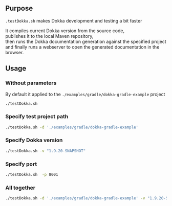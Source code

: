 ## Purpose
`.testDokka.sh` makes Dokka development and testing a bit faster

It compiles current Dokka version from the source code, \
publishes it to the local Maven repository, \
then runs the Dokka documentation generation against the specified project \
and finally runs a webserver to open the generated documentation in the browser.

## Usage

### Without parameters 
By default it applied to the `./examples/gradle/dokka-gradle-example` project

```bash
./testDokka.sh
```

### Specify test project path

```bash
./testDokka.sh -d './examples/gradle/dokka-gradle-example'
```

### Specify Dokka version

```bash
./testDokka.sh -v "1.9.20-SNAPSHOT"
```

### Specify port

```bash
./testDokka.sh  -p 8001
```

### All together

```bash
./testDokka.sh -d './examples/gradle/dokka-gradle-example' -v "1.9.20-SNAPSHOT" -p 8001
```


